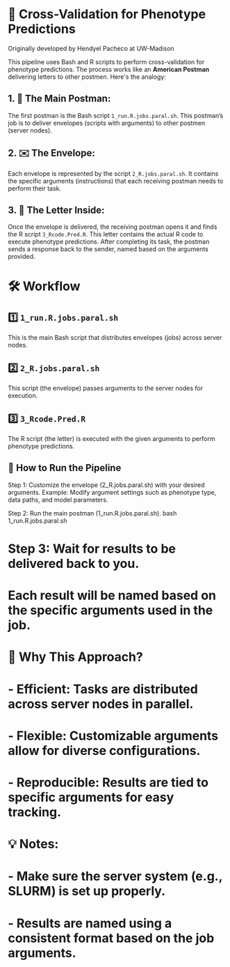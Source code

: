 # 🏢 Cross-Validation for Phenotype Predictions
Originally developed by Hendyel Pacheco at UW-Madison

This pipeline uses Bash and R scripts to perform cross-validation for phenotype predictions.
The process works like an **American Postman** delivering letters to other postmen. Here's the analogy:

## 1. 📮 The Main Postman: 
The first postman is the Bash script `1_run.R.jobs.paral.sh`.
This postman’s job is to deliver envelopes (scripts with arguments) to other postmen (server nodes).

## 2. ✉️ The Envelope: 
Each envelope is represented by the script `2_R.jobs.paral.sh`.
It contains the specific arguments (instructions) that each receiving postman needs to perform their task.

## 3. 📜 The Letter Inside: 
Once the envelope is delivered, the receiving postman opens it and finds the R script `3_Rcode.Pred.R`.
This letter contains the actual R code to execute phenotype predictions.
After completing its task, the postman sends a response back to the sender, named based on the arguments provided.

# 🛠️ Workflow
## 1️⃣ `1_run.R.jobs.paral.sh`
This is the main Bash script that distributes envelopes (jobs) across server nodes.

## 2️⃣ `2_R.jobs.paral.sh`
This script (the envelope) passes arguments to the server nodes for execution.

## 3️⃣ `3_Rcode.Pred.R`
The R script (the letter) is executed with the given arguments to perform phenotype predictions.

## 🚀 How to Run the Pipeline
Step 1: Customize the envelope (2_R.jobs.paral.sh) with your desired arguments.
Example:
Modify argument settings such as phenotype type, data paths, and model parameters.

Step 2: Run the main postman (1_run.R.jobs.paral.sh).
bash 1_run.R.jobs.paral.sh

# Step 3: Wait for results to be delivered back to you.
# Each result will be named based on the specific arguments used in the job.

# 🎯 Why This Approach?
# - Efficient: Tasks are distributed across server nodes in parallel.
# - Flexible: Customizable arguments allow for diverse configurations.
# - Reproducible: Results are tied to specific arguments for easy tracking.

# 💡 Notes:
# - Make sure the server system (e.g., SLURM) is set up properly.
# - Results are named using a consistent format based on the job arguments.
